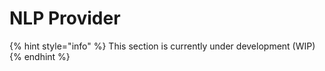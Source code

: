 # NLP Provider

{% hint style="info" %}
This section is currently under development (WIP)
{% endhint %}

